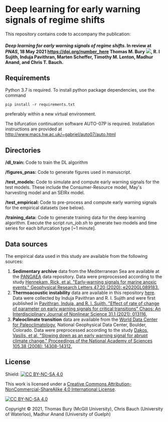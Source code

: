 # Deep learning for early warning signals of regime shifts
This repository contains code to accompany the publication:
#### *Deep learning for early warning signals of regime shifts*. In review at *PNAS*, 18 May 2021 <https://doi.org/number_here> Thomas M. Bury [![](https://orcid.org/sites/default/files/images/orcid_16x16.png)](https://orcid.org/0000-0003-1595-9444), R. I Sujith, Induja Pavithran, Marten Scheffer, Timothy M. Lenton, Madhur Anand, and Chris T. Bauch. 


## Requirements

Python 3.7 is required. To install python package dependencies, use the command

```setup
pip install -r requirements.txt
```
preferably within a new virtual environment.

The bifurcation continuation software AUTO-07P is required. Installation instructions are provided at
http://www.macs.hw.ac.uk/~gabriel/auto07/auto.html


## Directories

**/dl_train:** Code to train the DL algorithm

**/figures_pnas:** Code to generate figures used in manuscript.

**/test_models:** Code to simulate and compute early warning signals for the test models. These include the Consumer-Resource model, May's harvesting model and an SEIRx model.

**/test_empirical:** Code to pre-process and compute early warning signals for the empirical datasets (see below).

**/training_data:** Code to generate training data for the deep learning algorithm. Execute the script *run_job.sh* to generate two models and time series for each bifurcation type [~1 minute].


## Data sources

The empirical data used in this study are available from the following sources:
1. **Sedimentary archive** data from the Mediterranean Sea are available at the [PANGAEA](https://doi.pangaea.de/10.1594/PANGAEA.923197) data repository. Data were preprocessed according to the study [Hennekam, Rick, et al. "Early‐warning signals for marine anoxic events." Geophysical Research Letters 47.20 (2020): e2020GL089183.](https://agupubs.onlinelibrary.wiley.com/doi/full/10.1029/2020GL089183)
2. **Thermoacoustic instability** data are available in this repository [here](test_empirical/thermoacoustic/data/thermo_experiments). Data were collected by Induja Pavithran and R. I. Sujith and were first published in [Pavithran, Induja, and R. I. Sujith. "Effect of rate of change of parameter on early warning signals for critical transitions" Chaos: An Interdisciplinary Journal of Nonlinear Science 31.1 (2021): 013116.](https://aip.scitation.org/doi/full/10.1063/5.0025533?casa_token=isaRQyMz9J0AAAAA%3AnT4dG70bROSFkRSDm-7U6wDx20NTnSFuyUqAsobZKEjkwrnneG8ienGwLPkKmj56ZU7f3-aRH5F-&)
3. **Paleoclimate transition** data are available from the [World Data Center for Paleoclimatology](http://www.ncdc.noaa.gov/paleo/data.html), National Geophysical Data Center, Boulder, Colorado. Data were preprocessed according to the study [Dakos, Vasilis, et al. "Slowing down as an early warning signal for abrupt climate change." Proceedings of the National Academy of Sciences 105.38 (2008): 14308-14312.](https://www.pnas.org/content/105/38/14308.short)


## License
Shield: [![CC BY-NC-SA 4.0][cc-by-nc-sa-shield]][cc-by-nc-sa]

This work is licensed under a
[Creative Commons Attribution-NonCommercial-ShareAlike 4.0 International License][cc-by-nc-sa].

[![CC BY-NC-SA 4.0][cc-by-nc-sa-image]][cc-by-nc-sa]

[cc-by-nc-sa]: http://creativecommons.org/licenses/by-nc-sa/4.0/
[cc-by-nc-sa-image]: https://licensebuttons.net/l/by-nc-sa/4.0/88x31.png
[cc-by-nc-sa-shield]: https://img.shields.io/badge/License-CC%20BY--NC--SA%204.0-lightgrey.svg

Copyright © 2021, Thomas Bury (McGill University), Chris Bauch (University of Waterloo), Madhur Anand (University of Guelph)
